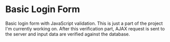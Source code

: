 # Basic Login Form

Basic login form with JavaScript validation. This is just a part of the project I'm currently working on.
After this verification part, AJAX request is sent to the server and input data are verified against the database.
